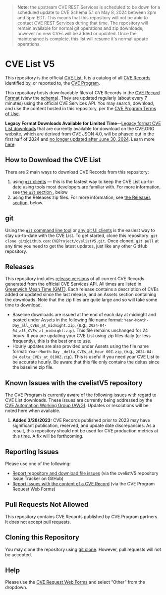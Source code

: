 > **Note**:  the upstream CVE REST Services is scheduled to be down for a scheduled update to CVE Schema 5.1 on May 8, 2024 between 2pm and 5pm EDT.  This means that this repository will not be able to contact CVE REST Services during that time.  The repository will remain available for normal git operations and zip downloads, however no new CVEs will be added or updated.  Once the maintenance is complete, this list will resume it's normal update operations.

# CVE List V5

This repository is the official [CVE List](https://www.cve.org/ResourcesSupport/Glossary?activeTerm=glossaryCVEList).  It is a catalog of all [CVE Records](https://www.cve.org/ResourcesSupport/Glossary?activeTerm=glossaryRecord) identified by, or reported to, the [CVE Program](https://www.cve.org/).

This repository hosts downloadable files of CVE Records in the [CVE Record Format](https://www.cve.org/AllResources/CveServices#cve-json-5) (view the [schema](https://github.com/CVEProject/cve-schema)). They are updated regularly (about every 7 minutes) using the official CVE Services API.  You may search, download, and use the content hosted in this repository, per the [CVE Program Terms of Use](https://www.cve.org/Legal/TermsOfUse).

**Legacy Format Downloads Available for Limited Time**—[Legacy format CVE List downloads](https://www.cve.org/Downloads#legacy-format) that are currently available for download on the CVE.ORG website, which are derived from CVE JSON 4.0, will be phased out in the first half of 2024 and [no longer updated after June 30, 2024](https://www.cve.org/Media/News/item/blog/2024/03/12/Phase-3-Deprecation-of-Legacy-Downloads-Underway). Learn more [here](https://www.cve.org/Media/News/item/blog/2024/03/12/Phase-3-Deprecation-of-Legacy-Downloads-Underway).

## How to Download the CVE List

There are 2 main ways to download CVE Records from this repository:
1. using [`git` clients](https://git-scm.com/) — this is the fastest way to keep the CVE List up-to-date using tools most developers are familiar with.  For more information, see [the `git` section ](#git), below
2. using the Releases zip files.  For more information, see [the Releases section](#releases), below.

## git

Using the [`git` command line tool](https://git-scm.com/) or [any git UI clients](https://git-scm.com/downloads/guis) is the easiest way to stay up-to-date with the CVE List.  To get started, clone this repository:  `git clone git@github.com:CVEProject/cvelistV5.git`.
Once cloned, `git pull` at any time you need to get the latest updates, just like any other GitHub repository.

## Releases

This repository includes [release versions](https://github.com/CVEProject/cvelistV5/releases) of all current CVE Records generated from the official CVE Services API. All times are listed in [Greenwich Mean Time (GMT)](https://en.wikipedia.org/wiki/Greenwich_Mean_Time).  Each release contains a description of CVEs added or updated since the last release, and an Assets section containing the downloads.  Note that the zip files are quite large and so will take some time to download.
* Baseline downloads are issued at the end of each day at midnight and posted under Assets in the following file name format: `Year-Month-Day_all_CVEs_at_midnight.zip`, (e.g., `2024-04-04_all_CVEs_at_midnight.zip`).  This file remains unchanged for 24 hours.  If you are updating your CVE List using zip files daily (or less frequently), this is the best one to use.
* Hourly updates are also provided under Assets using the file name format: `Year-Month-Day _delta_CVEs_at_Hour 00Z.zip`, (e.g., `2024-04-04_delta_CVEs_at_0100Z.zip`).  This is useful if you need your CVE List to be accurate hourly.  Be aware that this file only contains the deltas since the baseline zip file.

## Known Issues with the cvelistV5 repository

The CVE Program is currently aware of the following issues with regard to CVE List downloads. These issues are currently being addressed by the [CVE Automation Working Group (AWG)](https://www.cve.org/ProgramOrganization/WorkingGroups#AutomationWorkingGroupAWG). Updates or resolutions will be noted here when available.

1. **Added 3/28/2023:** CVE Records published prior to 2023 may have significant publication, reserved, and update date discrepancies. As a result, this repository should not be used for CVE production metrics at this time. A fix will be forthcoming. 

## Reporting Issues 

Please use one of the following: 

- [Report repository and download file issues](https://github.com/CVEProject/cvelistV5/issues) (via the cvelistV5 repository Issue Tracker on GitHub)
- [Report issues with the content of a CVE Record](https://cveform.mitre.org/) (via the CVE Program Request Web Forms) 

## Pull Requests Not Allowed 

This repository contains CVE Records published by CVE Program partners. It does not accept pull requests.

## Cloning this Repository

You may clone the repository using [git clone](https://github.com/git-guides/git-clone). However, pull requests will not be accepted. 

## Help

Please use the [CVE Request Web Forms](https://cveform.mitre.org/) and select “Other” from the dropdown.

